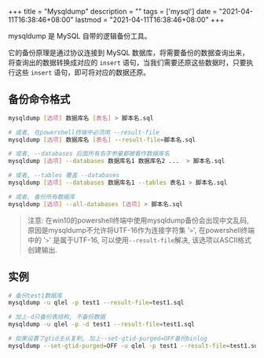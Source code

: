 +++
title = "Mysqldump"
description = ""
tags = ['mysql']
date =  "2021-04-11T16:38:46+08:00"
lastmod = "2021-04-11T16:38:46+08:00"
+++

mysqldump 是 MySQL 自带的逻辑备份工具。
<!--more-->

它的备份原理是通过协议连接到 MySQL 数据库，将需要备份的数据查询出来，将查询出的数据转换成对应的 `insert` 语句，当我们需要还原这些数据时，只要执行这些 `insert` 语句，即可将对应的数据还原。

## 备份命令格式
```bash
mysqldump [选项] 数据库名 [表名] > 脚本名.sql

# 或者, 在powershell终端中必须用 --result-file
mysqldump [选项] 数据库名 [表名] --result-file=脚本名.sql

# 或者, --databases 后面所有名字参量都被看作数据库名
mysqldump [选项] --databases 数据库名1 数据库名2 ...  > 脚本名.sql

# 或者, --tables 覆盖 --databases
mysqldump [选项] --databases 数据库名1 --tables 表名1 > 脚本名.sql

# 或者, 备份所有数据库
mysqldump [选项] --all-databases [选项] > 脚本名.sql
```
>注意: 在win10的powershell终端中使用mysqldump备份会出现中文乱码, 原因是mysqldump不允许将UTF-16作为连接字符集 '`>`', 在powershell终端中的 '`>`' 是属于UTF-16, 可以使用`--result-file`解决, 该选项以ASCII格式创建输出.

## 实例
```bash
# 备份test1数据库
mysqldump -u qlel -p test1 --result-file=test1.sql

# 加上-d只备份表结构, 不备份数据
mysqldump -u qlel -p -d test1 --result-file=test1.sql

# 如果设置了gtid主从复制, 加上--set-gtid-purged=OFF备份binlog
mysqldump --set-gtid-purged=OFF -u qlel -p test1 --result-file=test1.sql
```